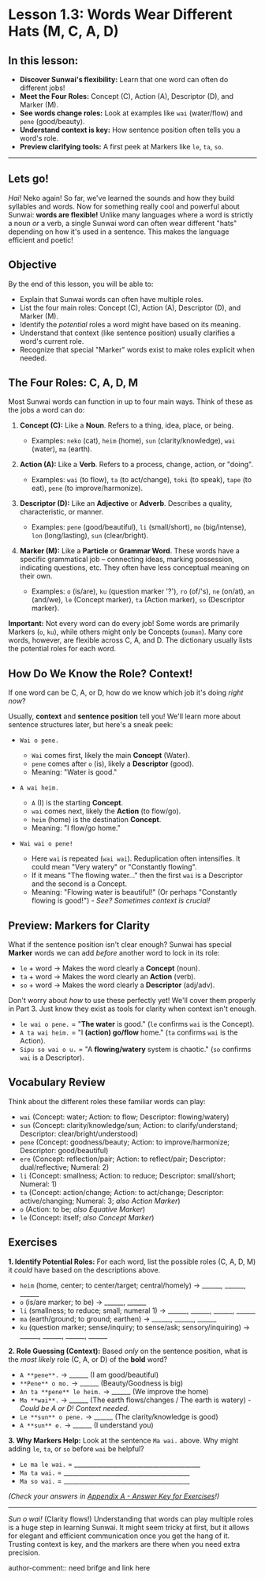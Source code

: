 
# Lesson 1.3: Words Wear Different Hats (M, C, A, D)

## In this lesson:

*   **Discover Sunwai's flexibility:** Learn that one word can often do different jobs!
*   **Meet the Four Roles:** Concept (C), Action (A), Descriptor (D), and Marker (M).
*   **See words change roles:** Look at examples like `wai` (water/flow) and `pene` (good/beauty).
*   **Understand context is key:** How sentence position often tells you a word's role.
*   **Preview clarifying tools:** A first peek at Markers like `le`, `ta`, `so`.

---
## Lets go!

*Hai!* Neko again! So far, we've learned the sounds and how they build syllables and words. Now for something really cool and powerful about Sunwai: **words are flexible!** Unlike many languages where a word is strictly a noun *or* a verb, a single Sunwai word can often wear different "hats" depending on how it's used in a sentence. This makes the language efficient and poetic!

## Objective

By the end of this lesson, you will be able to:

*   Explain that Sunwai words can often have multiple roles.
*   List the four main roles: Concept (C), Action (A), Descriptor (D), and Marker (M).
*   Identify the *potential* roles a word might have based on its meaning.
*   Understand that context (like sentence position) usually clarifies a word's current role.
*   Recognize that special "Marker" words exist to make roles explicit when needed.

## The Four Roles: C, A, D, M

Most Sunwai words can function in up to four main ways. Think of these as the jobs a word can do:

1.  **Concept (C):** Like a **Noun**. Refers to a thing, idea, place, or being.
    *   Examples: `neko` (cat), `heim` (home), `sun` (clarity/knowledge), `wai` (water), `ma` (earth).

2.  **Action (A):** Like a **Verb**. Refers to a process, change, action, or "doing".
    *   Examples: `wai` (to flow), `ta` (to act/change), `toki` (to speak), `tape` (to eat), `pene` (to improve/harmonize).

3.  **Descriptor (D):** Like an **Adjective** or **Adverb**. Describes a quality, characteristic, or manner.
    *   Examples: `pene` (good/beautiful), `li` (small/short), `mo` (big/intense), `lon` (long/lasting), `sun` (clear/bright).

4.  **Marker (M):** Like a **Particle** or **Grammar Word**. These words have a specific grammatical job – connecting ideas, marking possession, indicating questions, etc. They often have less conceptual meaning on their own.
    *   Examples: `o` (is/are), `ku` (question marker '?'), `ro` (of/'s), `ne` (on/at), `an` (and/we), `le` (Concept marker), `ta` (Action marker), `so` (Descriptor marker).

**Important:** Not every word can do every job! Some words are primarily Markers (`o`, `ku`), while others might only be Concepts (`ouman`). Many core words, however, are flexible across C, A, and D. The dictionary usually lists the potential roles for each word.

## How Do We Know the Role? Context!

If one word can be C, A, or D, how do we know which job it's doing *right now*?

Usually, **context** and **sentence position** tell you! We'll learn more about sentence structures later, but here's a sneak peek:

*   `Wai o pene.`
    *   `Wai` comes first, likely the main **Concept** (Water).
    *   `pene` comes after `o` (is), likely a **Descriptor** (good).
    *   Meaning: "Water is good."

*   `A wai heim.`
    *   `A` (I) is the starting **Concept**.
    *   `wai` comes next, likely the **Action** (to flow/go).
    *   `heim` (home) is the destination **Concept**.
    *   Meaning: "I flow/go home."

*   `Wai wai o pene!`
    *   Here `wai` is repeated (`wai wai`). Reduplication often intensifies. It could mean "Very watery" or "Constantly flowing".
    *   If it means "The flowing water..." then the first `wai` is a Descriptor and the second is a Concept.
    *   Meaning: "Flowing water is beautiful!" (Or perhaps "Constantly flowing is good!") - *See? Sometimes context is crucial!*

## Preview: Markers for Clarity

What if the sentence position isn't clear enough? Sunwai has special **Marker** words we can add *before* another word to lock in its role:

*   `le` + word -> Makes the word clearly a **Concept** (noun).
*   `ta` + word -> Makes the word clearly an **Action** (verb).
*   `so` + word -> Makes the word clearly a **Descriptor** (adj/adv).

Don't worry about *how* to use these perfectly yet! We'll cover them properly in Part 3. Just know they exist as tools for clarity when context isn't enough.

*   `le wai o pene.` = "**The water** is good." (`le` confirms `wai` is the Concept).
*   `A ta wai heim.` = "I **(action) go/flow** home." (`ta` confirms `wai` is the Action).
*   `Sipu so wai o u.` = "A **flowing/watery** system is chaotic." (`so` confirms `wai` is a Descriptor).

## Vocabulary Review

Think about the different roles these familiar words can play:

*   `wai` (Concept: water; Action: to flow; Descriptor: flowing/watery)
*   `sun` (Concept: clarity/knowledge/sun; Action: to clarify/understand; Descriptor: clear/bright/understood)
*   `pene` (Concept: goodness/beauty; Action: to improve/harmonize; Descriptor: good/beautiful)
*   `ere` (Concept: reflection/pair; Action: to reflect/pair; Descriptor: dual/reflective; Numeral: 2)
*   `li` (Concept: smallness; Action: to reduce; Descriptor: small/short; Numeral: 1)
*   `ta` (Concept: action/change; Action: to act/change; Descriptor: active/changing; Numeral: 3; *also Action Marker*)
*   `o` (Action: to be; *also Equative Marker*)
*   `le` (Concept: itself; *also Concept Marker*)

## Exercises

**1. Identify Potential Roles:** For each word, list the possible roles (C, A, D, M) it *could* have based on the descriptions above.
*   `heim` (home, center; to center/target; central/homely) -> ______, ______, ______
*   `o` (is/are marker; to be) -> ______, ______
*   `li` (smallness; to reduce; small; numeral 1) -> ______, ______, ______, ______
*   `ma` (earth/ground; to ground; earthen) -> ______, ______, ______
*   `ku` (question marker; sense/inquiry; to sense/ask; sensory/inquiring) -> ______, ______, ______, ______

**2. Role Guessing (Context):** Based *only* on the sentence position, what is the *most likely* role (C, A, or D) of the **bold** word?
*   `A **pene**.` -> ______ (I am good/beautiful)
*   `**Pene** o mo.` -> ______ (Beauty/Goodness is big)
*   `An ta **pene** le heim.` -> ______ (We improve the home)
*   `Ma **wai**.` -> ______ (The earth flows/changes / The earth is watery) - *Could be A or D! Context needed.*
*   `Le **sun** o pene.` -> ______ (The clarity/knowledge is good)
*   `A **sun** e.` -> ______ (I understand you)

**3. Why Markers Help:** Look at the sentence `Ma wai.` above. Why might adding `le`, `ta`, or `so` before `wai` be helpful?
*   `Le ma le wai.` = ________________________________________
*   `Ma ta wai.` = ________________________________________
*   `Ma so wai.` = ________________________________________

*(Check your answers in [Appendix A - Answer Key for Exercises](../Appendices/Appendix%20A%20-%20Answer%20Key%20for%20Exercises.md)!)*

---

*Sun o wai!* (Clarity flows!) Understanding that words can play multiple roles is a huge step in learning Sunwai. It might seem tricky at first, but it allows for elegant and efficient communication once you get the hang of it. Trusting context is key, and the markers are there when you need extra precision.

author-comment:: need brifge and link here
